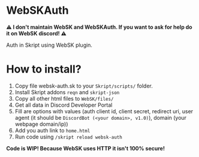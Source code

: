 # WebSKAuth
**⚠️ I don't maintain WebSK and WebSKAuth. If you want to ask for help do it on WebSK discord! ⚠️**

Auth in Skript using WebSK plugin.

# How to install?
1. Copy file websk-auth.sk to your `Skript/scripts/` folder.
2. Install Skript addons `reqn` and `skript-json`
3. Copy all other html files to `WebSK/files/`
4. Get all data in Discord Developer Portal
5. Fill are options with values (auth client id, client secret, redirect uri, user agent (it should be `DiscordBot (<your domain>, v1.0)`), domain (your webpage domain/ip))
6. Add you auth link to `home.html`
7. Run code using `/skript reload websk-auth`

  **Code is WIP! Because WebSK uses HTTP it isn't 100% secure!**
